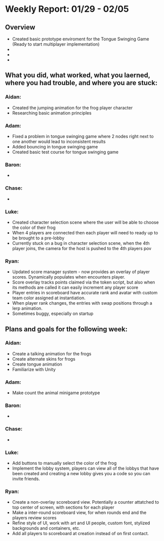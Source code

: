 # Weekly Report: 01/29 - 02/05

## Overview
- Created basic prototype enviroment for the Tongue Swinging Game (Ready to start multiplayer implementation)
- 
- 
- 

## What you did, what worked, what you laerned, where you had trouble, and where you are stuck:
### Aidan: 
- Created the jumping animation for the frog player character
- Researching basic animation principles
### Adam:
- Fixed a problem in tongue swinging game where 2 nodes right next to one another would lead to inconsistent results
- Added bouncing in tongue swinging game
- Created basic test course for tongue swinging game
### Baron:
- 
### Chase:
- 
### Luke:
- Created character selection scene where the user will be able to choose the color of their frog
- When 4 players are connected then each player will need to ready up to be brought to a pre-lobby 
- Currently stuck on a bug in character selection scene, when the 4th player joins, the camera for the host is pushed to the 4th players pov
### Ryan:
- Updated score manager system - now provides an overlay of player scores. Dynamically populates when encounters player.
- Score overlay tracks points claimed via the token script, but also when its methods are called it can easily increment any player score
- Player entries in scoreboard have accurate rank and avatar with custom team color assigned at instantiation.
- When player rank changes, the entries with swap positions through a lerp animation.
- Sometimes buggy, especially on startup


## Plans and goals for the following week:
### Aidan:
- Create a talking animation for the frogs
- Create alternate skins for frogs
- Create tongue animation
- Familiarize with Unity
### Adam:
- Make count the animal minigame prototype
### Baron:
- 
### Chase:
- 
### Luke:
- Add buttons to manually select the color of the frog
- Implement the lobby system, players can view all of the lobbys that have been created and creating a new lobby gives you a code so you can invite friends.
### Ryan:
- Create a non-overlay scoreboard view. Potentially a counter attatched to top center of screen, with sections for each player
- Make a inter-round scoreboard view, for when rounds end and the players review scores
- Refine style of UI, work with art and UI people, custom font, stylized backgrounds and containers, etc.
- Add all players to scoreboard at creation instead of on first contact.
